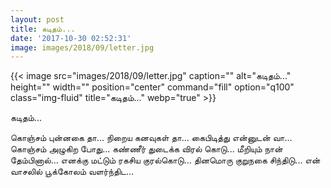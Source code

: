 ```yaml
---
layout: post
title: கடிதம்...
date: '2017-10-30 02:52:31'
image: images/2018/09/letter.jpg
---
```


{{< image src="images/2018/09/letter.jpg" caption="" alt="கடிதம்..." height="" width="" position="center" command="fill" option="q100" class="img-fluid" title="கடிதம்..."  webp="true"  >}}


கடிதம்...

கொஞ்சம் புன்னகை தா...
நிறைய கனவுகள் தா...
கைபிடித்து என்னுடன் வா...
கொஞ்சம் அழுகிற போது...
கண்ணீர் துடைக்க விரல் கொடு...
மீறியும் நான் தேம்பினால்...
எனக்கு மட்டும் ரகசிய குரல்கொடு...
தினமொரு குறுநகை சிந்திடு...
என் வாசலில் பூக்கோலம் வளர்ந்திட...
